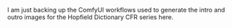 I am just backing up the ComfyUI workflows used to generate the intro and outro images for the Hopfield Dictionary CFR series here.
